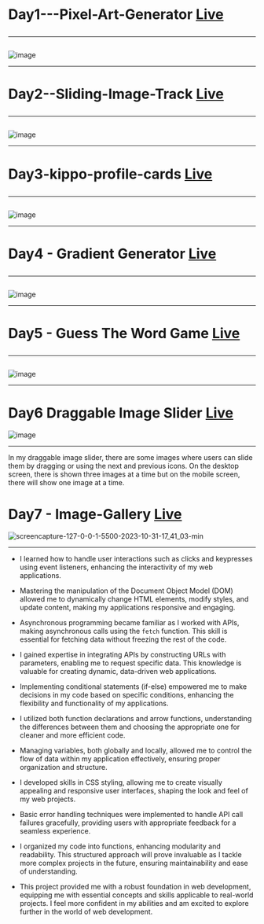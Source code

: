 # Day1---Pixel-Art-Generator  [Live](https://adarshrai0.github.io/30-days-of-javascript/Day1%20-%20Pixel-Art-Generator) <hr>
![image](https://user-images.githubusercontent.com/91651054/219864000-c39aaf42-530d-40db-87cf-1c409adde188.png)
<hr>

# Day2--Sliding-Image-Track  [Live](https://adarshrai0.github.io/30-days-of-javascript/Day2%20-%20Sliding-Image-Track) <hr>
![image](https://user-images.githubusercontent.com/91651054/231468757-2f0ba827-1d5e-4c15-bf9e-826e32463536.png)
<hr>

# Day3-kippo-profile-cards [Live](https://adarshrai0.github.io/30-days-of-javascript/Day3%20-%20Kippo-profile-cards) <hr>
![image](https://user-images.githubusercontent.com/91651054/231469463-dd479b1f-4e5d-427c-b237-aaaba2593983.png)
<hr>

# Day4 - Gradient Generator [Live](https://adarshrai0.github.io/30-days-of-javascript/Day4%20-%20Gradient%20Generator) <hr>
![image](https://user-images.githubusercontent.com/91651054/231477153-d506af0d-3ca9-4507-99ce-4bcdc8693957.png)
<hr>

# Day5 - Guess The Word Game [Live](https://adarshrai0.github.io/30-days-of-javascript/Day5%20-%20Guess%20The%20Word%20Game) <hr>
![image](https://user-images.githubusercontent.com/91651054/231805552-6c93729b-dc33-484e-8d17-f5b7d33b0a55.png)
<hr>

# Day6 Draggable Image Slider [Live](https://dragable-img-slider.netlify.app/)

![image](https://github.com/AdarshRai0/30-days-of-javascript/assets/91651054/d5073423-5bf7-4e92-83c6-a4376104b716)

<hr>
<p>In my draggable image slider, there are some images where users can slide them by dragging or using the next and previous icons. On the desktop screen,
there is shown three images at a time but on the mobile screen, there will show one image at a time.</p>

# Day7 -  Image-Gallery [Live](https://pexelsai.netlify.app/) 

![screencapture-127-0-0-1-5500-2023-10-31-17_41_03-min](https://github.com/AdarshRai0/Image-Gallery/assets/91651054/221d522d-1e39-4ec4-9a66-3d2cec06204e)

<hr>

 
- I learned how to handle user interactions such as clicks and keypresses using event listeners, enhancing the interactivity of my web applications.
  
- Mastering the manipulation of the Document Object Model (DOM) allowed me to dynamically change HTML elements, modify styles, and update content, making my applications responsive and engaging.
  
- Asynchronous programming became familiar as I worked with APIs, making asynchronous calls using the `fetch` function. This skill is essential for fetching data without freezing the rest of the code.
  
- I gained expertise in integrating APIs by constructing URLs with parameters, enabling me to request specific data. This knowledge is valuable for creating dynamic, data-driven web applications.
  
- Implementing conditional statements (if-else) empowered me to make decisions in my code based on specific conditions, enhancing the flexibility and functionality of my applications.
  
- I utilized both function declarations and arrow functions, understanding the differences between them and choosing the appropriate one for cleaner and more efficient code.
  
- Managing variables, both globally and locally, allowed me to control the flow of data within my application effectively, ensuring proper organization and structure.
  
- I developed skills in CSS styling, allowing me to create visually appealing and responsive user interfaces, shaping the look and feel of my web projects.
  
- Basic error handling techniques were implemented to handle API call failures gracefully, providing users with appropriate feedback for a seamless experience.
  
- I organized my code into functions, enhancing modularity and readability. This structured approach will prove invaluable as I tackle more complex projects in the future, ensuring maintainability and ease of understanding. 

- This project provided me with a robust foundation in web development, equipping me with essential concepts and skills applicable to real-world projects. I feel more confident in my abilities and am excited to explore further in the world of web development.

